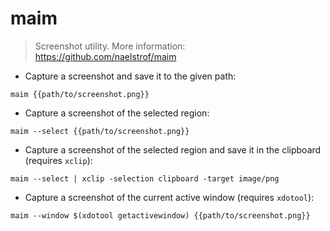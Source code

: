 # maim

> Screenshot utility.
> More information: <https://github.com/naelstrof/maim>

- Capture a screenshot and save it to the given path:

`maim {{path/to/screenshot.png}}`

- Capture a screenshot of the selected region:

`maim --select {{path/to/screenshot.png}}`

- Capture a screenshot of the selected region and save it in the clipboard (requires `xclip`):

`maim --select | xclip -selection clipboard -target image/png`

- Capture a screenshot of the current active window (requires `xdotool`):

`maim --window $(xdotool getactivewindow) {{path/to/screenshot.png}}`
